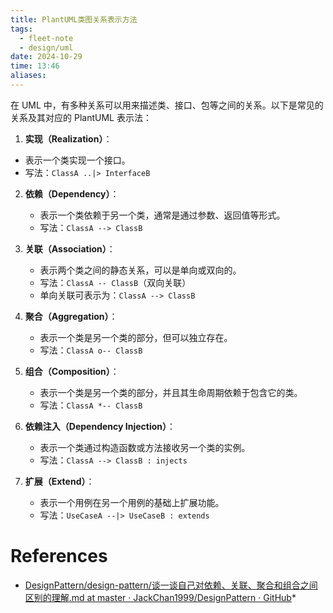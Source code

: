 ```yaml
---
title: PlantUML类图关系表示方法
tags:
  - fleet-note
  - design/uml
date: 2024-10-29
time: 13:46
aliases:
---
```

在 UML 中，有多种关系可以用来描述类、接口、包等之间的关系。以下是常见的关系及其对应的 PlantUML 表示法：

1.  **实现（Realization）**：
   - 表示一个类实现一个接口。
   - 写法：`ClassA ..|> InterfaceB`

2. **依赖（Dependency）**：
   - 表示一个类依赖于另一个类，通常是通过参数、返回值等形式。
   - 写法：`ClassA --> ClassB`

3. **关联（Association）**：
   - 表示两个类之间的静态关系，可以是单向或双向的。
   - 写法：`ClassA -- ClassB`（双向关联）
   - 单向关联可表示为：`ClassA --> ClassB`

4. **聚合（Aggregation）**：
   - 表示一个类是另一个类的部分，但可以独立存在。
   - 写法：`ClassA o-- ClassB`

5. **组合（Composition）**：
   - 表示一个类是另一个类的部分，并且其生命周期依赖于包含它的类。
   - 写法：`ClassA *-- ClassB`

6. **依赖注入（Dependency Injection）**：
   - 表示一个类通过构造函数或方法接收另一个类的实例。
   - 写法：`ClassA --> ClassB : injects`

7. **扩展（Extend）**：
   - 表示一个用例在另一个用例的基础上扩展功能。
   - 写法：`UseCaseA --|> UseCaseB : extends`

# References
* [DesignPattern/design-pattern/谈一谈自己对依赖、关联、聚合和组合之间区别的理解.md at master · JackChan1999/DesignPattern · GitHub](https://github.com/JackChan1999/DesignPattern/blob/master/design-pattern/%E8%B0%88%E4%B8%80%E8%B0%88%E8%87%AA%E5%B7%B1%E5%AF%B9%E4%BE%9D%E8%B5%96%E3%80%81%E5%85%B3%E8%81%94%E3%80%81%E8%81%9A%E5%90%88%E5%92%8C%E7%BB%84%E5%90%88%E4%B9%8B%E9%97%B4%E5%8C%BA%E5%88%AB%E7%9A%84%E7%90%86%E8%A7%A3.md)*